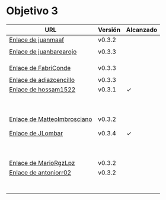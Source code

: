 # Objetivo 3


| URL                                                                           | Versión | Alcanzado |
|-------------------------------------------------------------------------------|---------|-----------|
| [Enlace de juanmaaf](https://github.com/juanmaaf/MoneyController/pull/13)     | v0.3.2  |           |
| <!-- Enlace de giorgiogiovanni -->                                            |         |           |
| [Enlace de juanbarearojo](https://github.com/juanbarearojo/privateChef/pull/21)| v0.3.3 |           |
| <!-- Enlace de sweetiepitie -->                                               |         |           |
| <!-- Enlace de jacarmona364 -->                                               |         |           |
| <!-- Enlace de lmchaves -->                                                   |         |           |
| [Enlace de FabriConde](https://github.com/FabriConde/CLIMB-VR/pull/14)        | v0.3.3  |           |
| <!-- Enlace de FerniCuesta -->                                                |         |           |
| [Enlace de adiazcencillo](https://github.com/adiazcencillo/GranadaInfo/pull/22)| v0.3.3  |           |
| [Enlace de hossam1522](https://github.com/hossam1522/ModaTrack/pull/17)       | v0.3.1  | ✓         |
| <!-- Enlace de clara99gf -->                                                  |         |           |
| <!-- Enlace de Antoniogm03 -->                                                |         |           |
| <!-- Enlace de SantiGarvin -->                                                |         |           |
| <!-- Enlace de evaanngiil -->                                                 |         |           |
| <!-- Enlace de blancagiron -->                                                |         |           |
| <!-- Enlace de GaelGoncalba -->                                               |         |           |
| <!-- Enlace de abbonno -->                                                    |         |           |
| <!-- Enlace de oscargr-ugr -->                                                |         |           |
| <!-- Enlace de davidgutierrezperez -->                                        |         |           |
| [Enlace de MatteoImbrosciano](https://github.com/MatteoImbrosciano/Medication-Management/pull/15) | v0.3.2  |          |
| <!-- Enlace de Katakuri00 -->                                                 |         |           |
| <!-- Enlace de MCL-2024 -->                                                   |         |           |
| [Enlace de JLombar](https://github.com/JLombar/HorariosAutomatricula/pull/15) | v0.3.4  |      ✓       |
| <!-- Enlace de joselopez10014 -->                                             |         |           |
| <!-- Enlace de mmnuria -->                                                    |         |           |
| <!-- Enlace de M S C -->                                                      |         |           |
| <!-- Enlace de javiernavacapa -->                                             |         |           |
| <!-- Enlace de Carlosmapego8 -->                                              |         |           |
| <!-- Enlace de Mario25402 -->                                                 |         |           |
| <!-- Enlace de Pablorc7 -->                                                   |         |           |
| <!-- Enlace de mrh117 -->                                                     |         |           |
| <!-- Enlace de LuRDR -->                                                      |         |           |
| [Enlace de MarioRgzLpz](https://github.com/MarioRgzLpz/ArbitrageBets/pull/18) | v0.3.2  |           |
| [Enlace de antoniorr02](https://github.com/antoniorr02/MenuConsulter/pull/15) | v0.3.2  |           |
| <!-- Enlace de alvarorcs2002 -->                                              |         |           |
| <!-- Enlace de eigenric -->                                                   |         |           |
| <!-- Enlace de enger2003 -->                                                  |         |           |
| <!-- Enlace de wickeet -->                                                    |         |           |
| <!-- Enlace de ChinChainis -->                                                |         |           |
| <!-- Enlace de anavaln -->                                                    |         |           |
| <!-- Enlace de pablotl0 -->                                                   |         |           |
